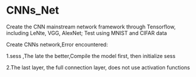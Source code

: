 # CNNs_Net
Create the CNN mainstream network framework through Tensorflow, including LeNte, VGG, AlexNet; Test using MNIST and CIFAR data

Create CNNs network,Error encountered:

1.sess ,The late the better,Compile the model first, then initialize sess

2.The last layer, the full connection layer, does not use activation functions
